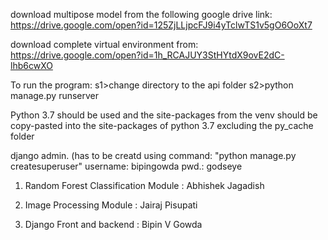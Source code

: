 download multipose model from the following google drive link:
https://drive.google.com/open?id=125ZjLLjpcFJ9i4yTclwTS1v5gO6OoXt7

download complete virtual environment from:
https://drive.google.com/open?id=1h_RCAJUY3StHYtdX9ovE2dC-lhb6cwXO

To run the program:
s1>change directory to the api folder
s2>python manage.py runserver

Python 3.7 should be used and the site-packages from the venv should be copy-pasted into the site-packages of python 3.7 excluding the py_cache folder

django admin. (has to be creatd using command: "python manage.py createsuperuser"
username: bipingowda
pwd.: godseye

1. Random Forest Classification Module : Abhishek Jagadish

2. Image Processing Module : Jairaj Pisupati

3. Django Front and backend : Bipin V Gowda
